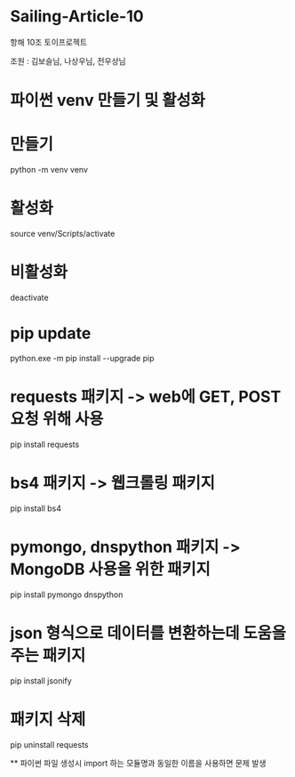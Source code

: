 # Sailing-Article-10
항해 10조 토이프로젝트

조원 : 김보슬님, 나상우님, 전우상님

# 파이썬 venv 만들기 및 활성화
# 만들기
python -m venv venv

# 활성화
source venv/Scripts/activate

# 비활성화
deactivate

# pip update
python.exe -m pip install --upgrade pip

# requests 패키지 -> web에 GET, POST 요청 위해 사용
pip install requests

# bs4 패키지 -> 웹크롤링 패키지
pip install bs4

# pymongo, dnspython 패키지 -> MongoDB 사용을 위한 패키지
pip install pymongo dnspython

# json 형식으로 데이터를 변환하는데 도움을 주는 패키지
pip install jsonify

# 패키지 삭제
pip uninstall requests

** 파이썬 파일 생성시 import 하는 모듈명과 동일한 이름을 사용하면 문제 발생

